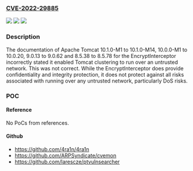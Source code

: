 ### [CVE-2022-29885](https://cve.mitre.org/cgi-bin/cvename.cgi?name=CVE-2022-29885)
![](https://img.shields.io/static/v1?label=Product&message=Apache%20Tomcat&color=blue)
![](https://img.shields.io/static/v1?label=Version&message=Apache%20Tomcat%2010.1%3D%2010.1.0-M1%20to%2010.1.0-M14%20&color=brighgreen)
![](https://img.shields.io/static/v1?label=Vulnerability&message=CWE-400%20Uncontrolled%20Resource%20Consumption&color=brighgreen)

### Description

The documentation of Apache Tomcat 10.1.0-M1 to 10.1.0-M14, 10.0.0-M1 to 10.0.20, 9.0.13 to 9.0.62 and 8.5.38 to 8.5.78 for the EncryptInterceptor incorrectly stated it enabled Tomcat clustering to run over an untrusted network. This was not correct. While the EncryptInterceptor does provide confidentiality and integrity protection, it does not protect against all risks associated with running over any untrusted network, particularly DoS risks.

### POC

#### Reference
No PoCs from references.

#### Github
- https://github.com/4ra1n/4ra1n
- https://github.com/ARPSyndicate/cvemon
- https://github.com/larescze/ptvulnsearcher

